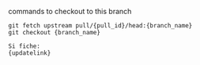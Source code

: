commands to checkout to this branch

```
git fetch upstream pull/{pull_id}/head:{branch_name}
git checkout {branch_name}

Si fiche:
{updatelink}
```

